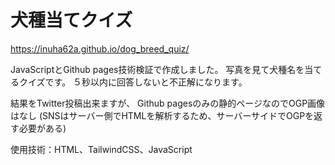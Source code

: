 # 犬種当てクイズ

https://inuha62a.github.io/dog_breed_quiz/

JavaScriptとGithub pages技術検証で作成しました。
写真を見て犬種名を当てるクイズです。
５秒以内に回答しないと不正解になります。

結果をTwitter投稿出来ますが、
Github pagesのみの静的ページなのでOGP画像はなし
(SNSはサーバー側でHTMLを解析するため、サーバーサイドでOGPを返す必要がある)

使用技術：HTML、TailwindCSS、JavaScript